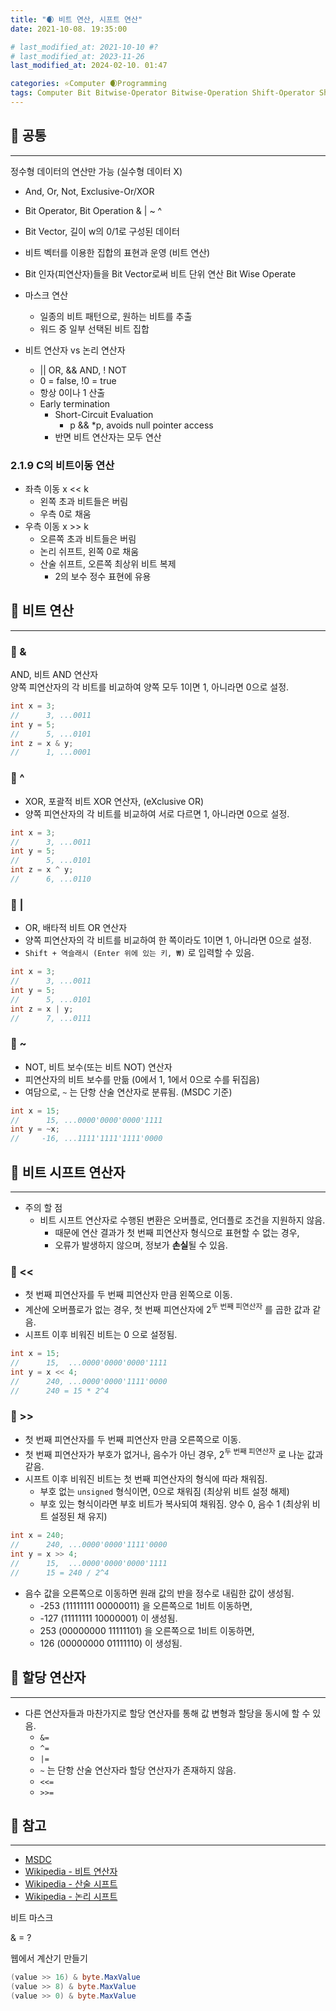 ```yaml
---
title: "🌒 비트 연산, 시프트 연산"
date: 2021-10-08. 19:35:00

# last_modified_at: 2021-10-10 #?
# last_modified_at: 2023-11-26
last_modified_at: 2024-02-10. 01:47

categories: ⭐Computer 🌒Programming
tags: Computer Bit Bitwise-Operator Bitwise-Operation Shift-Operator Shift-Operation
---
```


## 💫 공통

---

정수형 데이터의 연산만 가능 (실수형 데이터 X)  

- And, Or, Not, Exclusive-Or/XOR
- Bit Operator, Bit Operation & \| ~ ^
- Bit Vector, 길이 w의 0/1로 구성된 데이터
- 비트 벡터를 이용한 집합의 표현과 운영 (비트 연산)

- Bit 인자(피연산자)들을 Bit Vector로써 비트 단위 연산 Bit Wise Operate
- 마스크 연산
  - 일종의 비트 패턴으로, 원하는 비트를 추출
  - 워드 중 일부 선택된 비트 집합

- 비트 연산자 vs 논리 연산자
  - \|\| OR, && AND, ! NOT
  - 0 = false, !0 = true
  - 항상 0이나 1 산출
  - Early termination
    - Short-Circuit Evaluation
      - p && *p, avoids null pointer access
    - 반면 비트 연산자는 모두 연산

### 2.1.9 C의 비트이동 연산

- 좌측 이동 x << k
  - 왼쪽 초과 비트들은 버림
  - 우측 0로 채움
- 우측 이동 x >> k
  - 오른쪽 초과 비트들은 버림
  - 논리 쉬프트, 왼쪽 0로 채움
  - 산술 쉬프트, 오른쪽 최상위 비트 복제
    - 2의 보수 정수 표현에 유용

## 💫 비트 연산

---

### 🫧 &

AND, 비트 AND 연산자  
양쪽 피연산자의 각 비트를 비교하여 양쪽 모두 1이면 1, 아니라면 0으로 설정.  

```c
int x = 3;
//      3, ...0011
int y = 5;
//      5, ...0101
int z = x & y;
//      1, ...0001
```

### 🫧 ^

- XOR, 포괄적 비트 XOR 연산자, (eXclusive OR)
- 양쪽 피연산자의 각 비트를 비교하여 서로 다르면 1, 아니라면 0으로 설정.

```c
int x = 3;
//      3, ...0011
int y = 5;
//      5, ...0101
int z = x ^ y;
//      6, ...0110
```

### 🫧 |

- OR, 배타적 비트 OR 연산자
- 양쪽 피연산자의 각 비트를 비교하여 한 쪽이라도 1이면 1, 아니라면 0으로 설정.
- `Shift + 역슬래시 (Enter 위에 있는 키, ₩)` 로 입력할 수 있음.

```c
int x = 3;
//      3, ...0011
int y = 5;
//      5, ...0101
int z = x | y;
//      7, ...0111
```
  
### 🫧 ~

- NOT, 비트 보수(또는 비트 NOT) 연산자
- 피연산자의 비트 보수를 만듦 (0에서 1, 1에서 0으로 수를 뒤집음)
- 여담으로, `~` 는 단항 산술 연산자로 분류됨. (MSDC 기준)

```c
int x = 15;
//      15, ...0000'0000'0000'1111
int y = ~x;
//     -16, ...1111'1111'1111'0000
```

## 💫 비트 시프트 연산자

---

- 주의 할 점
  - 비트 시프트 연산자로 수행된 변환은 오버플로, 언더플로 조건을 지원하지 않음.
    - 때문에 연산 결과가 첫 번째 피연산자 형식으로 표현할 수 없는 경우,
    - 오류가 발생하지 않으며, 정보가 **손실**될 수 있음.

### 🫧 <<

- 첫 번째 피연산자를 두 번째 피연산자 만큼 왼쪽으로 이동.
- 계산에 오버플로가 없는 경우, 첫 번째 피연산자에 2<sup>두 번째 피연산자</sup> 를 곱한 값과 같음.
- 시프트 이후 비워진 비트는 0 으로 설정됨.

```c
int x = 15;
//      15,  ...0000'0000'0000'1111
int y = x << 4;
//      240, ...0000'0000'1111'0000
//      240 = 15 * 2^4
```

### 🫧 >>

- 첫 번째 피연산자를 두 번째 피연산자 만큼 오른쪽으로 이동.
- 첫 번째 피연산자가 부호가 없거나, 음수가 아닌 경우, 2<sup>두 번째 피연산자</sup> 로 나눈 값과 같음.
- 시프트 이후 비워진 비트는 첫 번째 피연산자의 형식에 따라 채워짐.
  - 부호 없는 `unsigned` 형식이면, 0으로 채워짐 (최상위 비트 설정 해제)
  - 부호 있는 형식이라면 부호 비트가 복사되여 채워짐. 양수 0, 음수 1 (최상위 비트 설정된 채 유지)

```c
int x = 240;
//      240, ...0000'0000'1111'0000
int y = x >> 4;
//      15,  ...0000'0000'0000'1111
//      15 = 240 / 2^4
```

- 음수 값을 오른쪽으로 이동하면 원래 값의 반을 정수로 내림한 값이 생성됨.
  - -253 (11111111 00000011) 을 오른쪽으로 1비트 이동하면,
  - -127 (11111111 10000001) 이 생성됨.
  - 253 (00000000 11111101) 을 오른쪽으로 1비트 이동하면,
  - 126 (00000000 01111110) 이 생성됨.

## 💫 할당 연산자

---

- 다른 연산자들과 마찬가지로 할당 연산자를 통해 값 변형과 할당을 동시에 할 수 있음.
  - `&=`
  - `^=`
  - `|=`
  - `~` 는 단항 산술 연산자라 할당 연산자가 존재하지 않음.
  - `<<=`
  - `>>=`

## 💫 참고

---

- [MSDC](https://docs.microsoft.com/ko-kr/cpp/c-language/c-bitwise-operators?view=msvc-160)
- [Wikipedia - 비트 연산자](https://ko.wikipedia.org/wiki/%EB%B9%84%ED%8A%B8_%EC%97%B0%EC%82%B0)
- [Wikipedia - 산술 시프트](https://ko.wikipedia.org/wiki/%EC%82%B0%EC%88%A0_%EC%8B%9C%ED%94%84%ED%8A%B8)
- [Wikipedia - 논리 시프트](https://ko.wikipedia.org/wiki/%EB%85%BC%EB%A6%AC_%EC%8B%9C%ED%94%84%ED%8A%B8)

비트 마스크

& = ?

웹에서 계산기 만들기

```cs
(value >> 16) & byte.MaxValue
(value >> 8) & byte.MaxValue
(value >> 0) & byte.MaxValue
```
